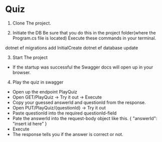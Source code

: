# Quiz
1. Clone The project.

2. Initiate the DB
Be sure that you do this in the project folder(where the Program.cs file is located)
Execute these commands in your terminal. 

dotnet ef migrations add InitialCreate 
dotnet ef database update

3. Start The project
- If the startup was successful
the Swagger docs will open up in your browser.

4. Play the quiz in swagger
- Open up the endpoint PlayQuiz
- Open GET/PlayQuiz -> Try it out -> Execute
- Copy your guessed answerId and questionId from the response.
- Open PUT/PlayQuiz/{questionId} -> Try it out
- Paste questionId into the required questionId-field
- Pate the answerId into the request-body object like this.
{
  "answerId": ”insert id here”
}
- Execute
- The response tells you if the answer is correct or not.
